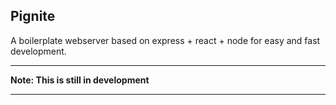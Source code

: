 ## Pignite
A boilerplate webserver based on express + react + node for easy and fast development.

***
**Note: This is still in development**
***